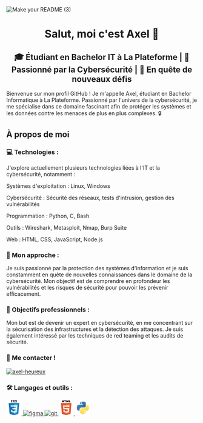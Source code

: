 <img width="1834" alt="Make your README (3)" src="https://github.com/user-attachments/assets/255e9782-87ee-4a16-a2db-4b802b2fe4df">


<h1 align="center" > Salut, moi c'est Axel 👋</h1>
<h2 align="center">🎓 Étudiant en Bachelor IT à La Plateforme | 🔐 Passionné par la Cybersécurité | 🚀 En quête de nouveaux défis</h2>

<p>Bienvenue sur mon profil GitHub ! Je m'appelle Axel, étudiant en Bachelor Informatique à La Plateforme. Passionné par l'univers de la cybersécurité, je me spécialise dans ce domaine fascinant afin de protéger les systèmes et les données contre les menaces de plus en plus complexes. 🔒</p>

<h2>À propos de moi</h2>
<h3>💻 Technologies :</h3>
<p>J'explore actuellement plusieurs technologies liées à l'IT et la cybersécurité, notamment :</p>

<p>Systèmes d'exploitation : Linux, Windows</p>
<p>Cybersécurité : Sécurité des réseaux, tests d'intrusion, gestion des vulnérabilités</p>
<p>Programmation : Python, C, Bash</p>
<p>Outils : Wireshark, Metasploit, Nmap, Burp Suite</p>
<p>Web : HTML, CSS, JavaScript, Node.js</p>

<h3>🔐 Mon approche :</h3>
<p>Je suis passionné par la protection des systèmes d'information et je suis constamment en quête de nouvelles connaissances dans le domaine de la cybersécurité. Mon objectif est de comprendre en profondeur les vulnérabilités et les risques de sécurité pour pouvoir les prévenir efficacement.</p>

<h3>🎯 Objectifs professionnels :</h3>
<p>Mon but est de devenir un expert en cybersécurité, en me concentrant sur la sécurisation des infrastructures et la détection des attaques. Je suis également intéressé par les techniques de red teaming et les audits de sécurité.</p>

<h3 align="left">📩 Me contacter !</h3>
<p align="left">
<a href="https://linkedin.com/in/axel-heureux" target="blank"><img align="center" src="https://raw.githubusercontent.com/rahuldkjain/github-profile-readme-generator/master/src/images/icons/Social/linked-in-alt.svg" alt="axel-heureux" height="30" width="40" /></a>
</p>

<h3 align="left">🛠️ Langages et outils :</h3>
<p align="left"> <a href="https://www.w3schools.com/css/" target="_blank" rel="noreferrer"> <img src="https://raw.githubusercontent.com/devicons/devicon/master/icons/css3/css3-original-wordmark.svg" alt="css3" width="40" height="40"/> </a> <a href="https://www.figma.com/" target="_blank" rel="noreferrer"> <img src="https://www.vectorlogo.zone/logos/figma/figma-icon.svg" alt="figma" width="40" height="40"/> </a> <a href="https://git-scm.com/" target="_blank" rel="noreferrer"> <img src="https://www.vectorlogo.zone/logos/git-scm/git-scm-icon.svg" alt="git" width="40" height="40"/> </a> <a href="https://www.w3.org/html/" target="_blank" rel="noreferrer"> <img src="https://raw.githubusercontent.com/devicons/devicon/master/icons/html5/html5-original-wordmark.svg" alt="html5" width="40" height="40"/> </a> <a href="https://www.python.org" target="_blank" rel="noreferrer"> <img src="https://raw.githubusercontent.com/devicons/devicon/master/icons/python/python-original.svg" alt="python" width="40" height="40"/> </a> </p>
